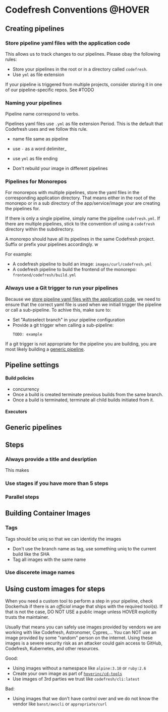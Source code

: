 # Codefresh Conventions @HOVER

## Creating pipelines
### Store pipeline yaml files with the application code
This allows us to track changes to our pipelines. Please obay the following rules:
* Store your pipelines in the root or in a directory called `codefresh`.
* Use `yml` as file extension

If your pipeline is triggered from multiple projects, consider storing it in one of our pipeline-specific repos. See #TODO

### Naming your pipelines
Pipeline name correspond to verbs. 

Pipelines yaml files use `.yml` as file extension
Period. This is the default that Codefresh uses and we follow this rule.

* name file same as pipeline
* use `-` as a word delimiter_
* use `yml` as file ending

* Don't rebuild your image in different pipelines

### Pipelines for Monorepos
For monorepos with multiple pipelines, store the yaml files in the corresponding application directory. That means either in the root of the monorepo or in a sub directory of the app/service/image your are creating the pipelines for.

If there is only a single pipeline, simply name the pipeline `codefresh.yml`. If there are multiple pipelines, stick to the convention of using a `codefresh` directory within the subdirectory.

A monorepo should have all its pipelines in the same Codefresh project. Suffix or prefix your pipelines accordingly. w

For example:
* A codefresh pipeline to build an image: `images/curl/codefresh.yml`
* A codefresh pipeline to build the frontend of the monorepo: `frontend/codefresh/build.yml`

### Always use a Git trigger to run your pipelines
Because we [store pipeline yaml files with the application code](#store-pipeline-yaml-files-with-the-application-code), we need to ensure that the correct yaml file is used when we initiall trigger the pipeline or call a sub-pipeline. To achive this, make sure to:
* Set "Autoselect branch" in your pipeline configuration
* Provide a git trigger when calling a sub-pipeline:
  ```
  TODO: example
  ```

If a git trigger is not appropriate for the pipeline you are building, you are most likely building a [generic pipeline](#generic-pipelines).





## Pipeline settings
#### Build policies
* concurrency
* Once a build is created terminate previous builds from the same branch.
* Once a build is terminated, terminate all child builds initiated from it.

#### Executors

## Generic pipelines


## Steps
### Always provide a title and desription
This makes 

### Use stages if you have more than 5 steps


### Parallel steps

## Building Container Images
### Tags
Tags should be uniq so that we can identidy the images
* Don't use the branch name as tag, use something uniq to the current build like the SHA
* Tag all images with the same name

### Use discerete image names


## Using custom images for steps
When you need a custom tool to perform a step in your pipeline, check Dockerhub if there is an _official_ image that ships with the required tool(s). If that is not the case, DO NOT USE a public image unless HOVER explicitly trusts the maintainer.

Usually that means you can safely use images provided by vendors we are working with like Codefresh, Astronomer, Cypres,... You can NOT use an image provided by some "random" person on the internet. Using these images is a severe security risk as an attacker could gain access to GitHub, Codefresh, Kubernetes, and other resources.

Good:
* Using images without a namespace like `alpine:3.10` or `ruby:2.6`
* Create your own image as part of [`hoverinc/cd-tools`](https://github.com/hoverinc/cd-tools)
* Use images of 3rd parties we trust like `codefresh/cli:latest`

Bad:
* Using images that we don't have control over and we do not know the vendor like `banst/awscli` or `appropriate/curl`
